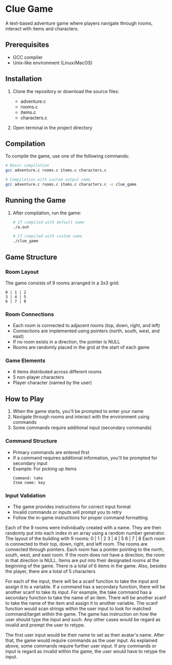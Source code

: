 # Clue Game

A text-based adventure game where players navigate through rooms, interact with items and characters.

## Prerequisites

- GCC compiler
- Unix-like environment (Linux/MacOS)

## Installation

1. Clone the repository or download the source files:
   - adventure.c
   - rooms.c
   - items.c
   - characters.c

2. Open terminal in the project directory

## Compilation

To compile the game, use one of the following commands:

```bash
# Basic compilation
gcc adventure.c rooms.c items.c characters.c

# Compilation with custom output name
gcc adventure.c rooms.c items.c characters.c -o clue_game
```

## Running the Game

1. After compilation, run the game:
   ```bash
   # If compiled with default name
   ./a.out
   
   # If compiled with custom name
   ./clue_game
   ```

## Game Structure

### Room Layout
The game consists of 9 rooms arranged in a 3x3 grid:
```
0 | 1 | 2
3 | 4 | 5
6 | 7 | 8
```

### Room Connections
- Each room is connected to adjacent rooms (top, down, right, and left)
- Connections are implemented using pointers (north, south, west, and east)
- If no room exists in a direction, the pointer is NULL
- Rooms are randomly placed in the grid at the start of each game

### Game Elements
- 6 items distributed across different rooms
- 5 non-player characters
- Player character (named by the user)

## How to Play

1. When the game starts, you'll be prompted to enter your name
2. Navigate through rooms and interact with the environment using commands
3. Some commands require additional input (secondary commands)

### Command Structure
- Primary commands are entered first
- If a command requires additional information, you'll be prompted for secondary input
- Example: For picking up items
  ```
  Command: take
  Item name: key
  ```

### Input Validation
- The game provides instructions for correct input format
- Invalid commands or inputs will prompt you to retry
- Follow the in-game instructions for proper command formatting

Each of the 9 rooms were individually created with a name. They are then randomly put into each index in an array using a random number generator.
The layout of the building with 9 rooms: 0 | 1 | 2
                                         3 | 4 | 5
                                         6 | 7 | 8
Each room is connected to their top, down, right, and left room.
The rooms are connected through pointers. Each room has a pointer pointing to the north, south, west, and east room. 
If the room does not have a direction, the room in that direction is NULL.
Items are put into their designated rooms at the beginning of the game.
There is a total of 6 items in the game.
Also, besides the player, there are a total of 5 characters

For each of the input, there will be a scanf function to take the input and assign it to a variable. 
If a command has a secondary function, there will be another scanf to take its input.
For example, the take command has a secondary function to take the name of an item. There will be another scanf to take the name of the item and assign it to another variable. The scanf function would scan strings within the user input to look for matched command/target within the game. The game has instruction on how the user should type the input and such. Any other cases would be regard as invalid and prompt the user to retype.

The first user input would be their name to set as their avatar's name.
After that, the game would require commands as the user input.
As explained above, some commands require further user input.
If any commands or input is regard as invalid within the game, the user would have to retype the input.
